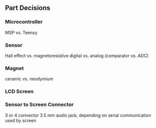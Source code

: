 ## Part Decisions

### Microcontroller
MSP vs. Teensy

### Sensor
Hall effect vs. magnetoresistive
digital vs. analog (comparator vs. ADC)

### Magnet
ceramic vs. neodymium

### LCD Screen

### Sensor to Screen Connector
3 or 4 connector 3.5 mm audio jack, depending on serial communication used by screen
